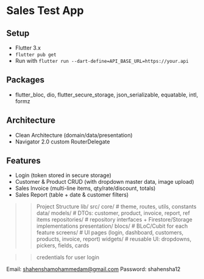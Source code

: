 
# Sales Test App


## Setup
- Flutter 3.x
- `flutter pub get`
- Run with `flutter run --dart-define=API_BASE_URL=https://your.api`


## Packages
- flutter_bloc, dio, flutter_secure_storage, json_serializable, equatable, intl, formz


## Architecture
- Clean Architecture (domain/data/presentation) 
- Navigator 2.0 custom RouterDelegate


## Features
- Login (token stored in secure storage)
- Customer & Product CRUD (with dropdown master data, image upload)
- Sales Invoice (multi-line items, qty/rate/discount, totals)
- Sales Report (table + date & customer filters)


>>Project Structure
lib/
src/
core/                 # theme, routes, utils, constants
data/
models/             # DTOs: customer, product, invoice, report, ref items
repositories/       # repository interfaces + Firestore/Storage implementations
presentation/
blocs/              # BLoC/Cubit for each feature
screens/            # UI pages (login, dashboard, customers, products, invoice, report)
widgets/            # reusable UI: dropdowns, pickers, fields, cards


>>credentials for user login 

Email: shahenshamohammedam@gmail.com
Password: shahensha12

